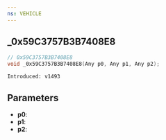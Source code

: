 ```yaml
---
ns: VEHICLE
---
```

## _0x59C3757B3B7408E8

```c
// 0x59C3757B3B7408E8
void _0x59C3757B3B7408E8(Any p0, Any p1, Any p2);
```

```
Introduced: v1493
```

## Parameters
* **p0**:
* **p1**:
* **p2**:

